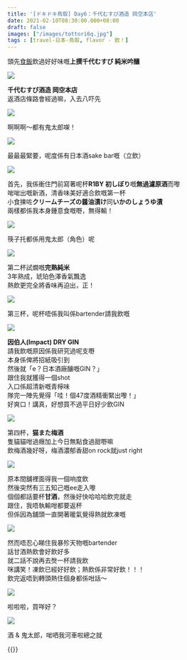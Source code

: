 ```yaml
---
title: '[ドキドキ鳥取] Day6：千代むすび酒造 岡空本店'
date: 2021-02-10T08:30:00.000+08:00
draft: false
images: ["/images/tottori6q.jpg"]
tags : [travel-日本-鳥取, flavor - 飲！]
---
```


頭先[食飯](https://hidie.net/tottori6m/)飲過好好味嘅**上撰千代むすび 純米吟釀**  

![](/images/tottori6q.jpg)

**千代むすび酒造 岡空本店**  
返酒店條路會經過嘛，入去八吓先  

![](/images/tottori6q1.jpg)

啊啊啊～都有鬼太郎㗎！  

![](/images/tottori6q2.jpg)

最最最緊要，呢度係有日本酒sake bar嘅（立飲）  

![](/images/tottori6q3.jpg)

首先，我係衝住門前寫著呢杯**R1BY 初しぼり**嘅**無過濾原酒**而嚟  
啱啱出嘅新酒，清香味美好適合飲嘅第一杯  
小食揀咗**クリームチーズの醤油漬け**同**いかのしょうゆ漬**  
兩樣都係我本身鍾意食嘅嘢，無得輸！  

![](/images/tottori6q4.jpg)

筷子托都係用鬼太郎（角色）呢  

![](/images/tottori6q5.jpg)

第二杯試燗嘅**完熟純米**  
3年熟成，琥珀色澤香氣飄逸  
熱飲更完全將香味再迫出，正！  

![](/images/tottori6q6.jpg)

第三杯，呢杯唔係我叫係bartender請我飲嘅  

![](/images/tottori6q7.jpg)

**因伯人(Impact) DRY GIN**  
請我飲嘅原因係我研究過呢支嘢  
本身係俾將招紙吸引到  
然後就「e？日本酒廠釀嘅GIN？」  
跟住我就獲得一個shot  
入口係超清新嘅青檸味  
隊完一陣先覺得「哇！個47度酒精衝緊出嚟！」  
好爽口！講真，好想買不過平日好少飲GIN  

![](/images/tottori6q8.jpg)

第四杯，**猫また梅酒**  
隻貓貓咁過癮加上今日無點食過甜嘢嘛  
飲梅酒幾好呀，梅酒濃郁香甜on rock就just right  

![](/images/tottori6q9.jpg)

原本間舖裡面得我一個响度飲  
然後突然有三五知己嘅ee走入嚟  
個個都話要杯**甘酒**，然後好快哈哈哈飲完就走  
跟住，我唔執輸咁都要返杯  
但係因為舖頭一直開著暖氣覺得熱就飲凍嘅  

![](/images/tottori6q10.jpg)

然而唔忍心睇住我暴殄天物嘅bartender  
話甘酒熱飲會好飲好多  
就二話不說再去㷫一杯請我飲  
咪講笑！凍飲已經好好飲；熱飲係非常好飲！！！  
飲完返唔到轉頭熱住個身都係咁話～  

![](/images/tottori6q11.jpg)

啦啦啦，買咩好？  

![](/images/tottori6q12.jpg)

酒 & 鬼太郎，啱哂我河車啦總之就  









    
  
{{<tottori>}}  
